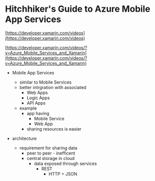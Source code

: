 # Hitchhiker's Guide to Azure Mobile App Services

[https://developer.xamarin.com/videos](https://developer.xamarin.com/videos)


[https://developer.xamarin.com/videos/?v=Azure_Mobile_Services_and_Xamarin](https://developer.xamarin.com/videos/?v=Azure_Mobile_Services_and_Xamarin)


*	Mobile App Services 
	*	similar to Mobile Services
	*	better intrgration with associated
		*	Web Apps	
		*	Logic Apps	
		*	API Apps	
	*	example 
		*	app having
			*	Mobile Service
			*	Web App
		*	sharing resources is easier
		
*	architecture
	*	requirement for sharing data
		*	peer to peer - inefficent
		*	central storage in cloud 
			*	data exposed through services
				*	REST
					*	HTTP + JSON

